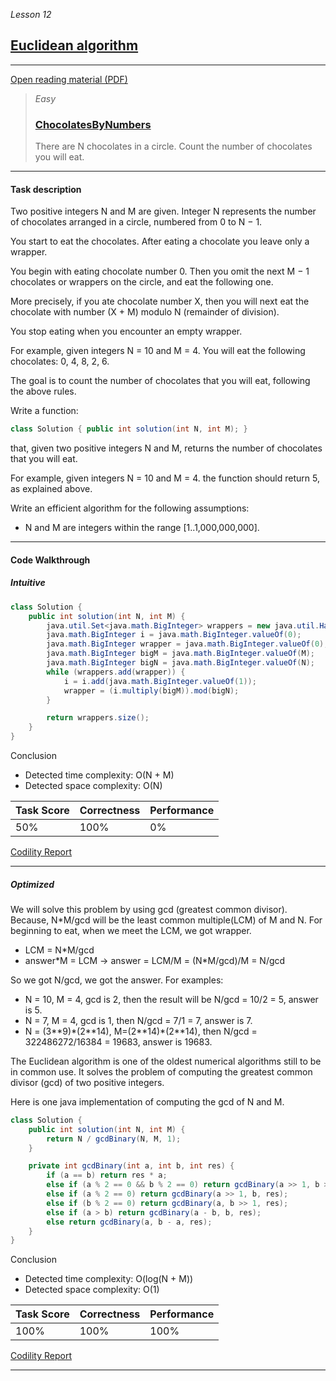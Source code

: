 _Lesson 12_
## [Euclidean algorithm](https://app.codility.com/programmers/lessons/12-euclidean_algorithm/)

***
[Open reading material (PDF)](https://codility.com/media/train/10-Gcd.pdf)

> _Easy_
> ### [ChocolatesByNumbers](https://app.codility.com/programmers/lessons/12-euclidean_algorithm/chocolates_by_numbers/)
> There are N chocolates in a circle. Count the number of chocolates you will eat.

***

#### Task description

Two positive integers N and M are given. Integer N represents the number of chocolates arranged in a circle, numbered from 0 to N − 1.

You start to eat the chocolates. After eating a chocolate you leave only a wrapper.

You begin with eating chocolate number 0. Then you omit the next M − 1 chocolates or wrappers on the circle, and eat the following one.

More precisely, if you ate chocolate number X, then you will next eat the chocolate with number (X + M) modulo N (remainder of division).

You stop eating when you encounter an empty wrapper.

For example, given integers N = 10 and M = 4. You will eat the following chocolates: 0, 4, 8, 2, 6.

The goal is to count the number of chocolates that you will eat, following the above rules.

Write a function:

```java
class Solution { public int solution(int N, int M); }
```


that, given two positive integers N and M, returns the number of chocolates that you will eat.

For example, given integers N = 10 and M = 4. the function should return 5, as explained above.

Write an efficient algorithm for the following assumptions:

* N and M are integers within the range [1..1,000,000,000].

***

#### Code Walkthrough

##### Intuitive

```java
class Solution {
    public int solution(int N, int M) {
        java.util.Set<java.math.BigInteger> wrappers = new java.util.HashSet<>();
        java.math.BigInteger i = java.math.BigInteger.valueOf(0);
        java.math.BigInteger wrapper = java.math.BigInteger.valueOf(0);
        java.math.BigInteger bigM = java.math.BigInteger.valueOf(M);
        java.math.BigInteger bigN = java.math.BigInteger.valueOf(N);
        while (wrappers.add(wrapper)) {
            i = i.add(java.math.BigInteger.valueOf(1));
            wrapper = (i.multiply(bigM)).mod(bigN);
        }

        return wrappers.size();
    }
}
```

Conclusion

* Detected time complexity: O(N + M)
* Detected space complexity: O(N)

|Task Score|Correctness|Performance|
|---|---|---|
|50%|100%|0%|

[Codility Report](https://app.codility.com/demo/results/trainingJN3GDF-7NW/)

***

##### Optimized
We will solve this problem by using gcd (greatest common divisor). Because, N*M/gcd will be the least common multiple(LCM) of M and N. For beginning to eat, when we meet the LCM, we got wrapper. 

* LCM = N\*M\/gcd
* answer*M = LCM -> answer = LCM/M = (N\*M\/gcd)/M = N/gcd

So we got N/gcd, we got the answer. For examples: 

* N = 10, M = 4, gcd is 2, then the result will be N/gcd = 10/2 = 5, answer is 5.  
* N = 7, M = 4, gcd is 1, then N/gcd = 7/1 = 7, answer is 7.
* N = (3\*\*9)\*(2\*\*14), M=(2\*\*14)\*(2\*\*14), then N/gcd = 322486272/16384 = 19683, answer is 19683.

The Euclidean algorithm is one of the oldest numerical algorithms still to be in common
use. It solves the problem of computing the greatest common divisor (gcd) of two positive
integers.

Here is one java implementation of computing the gcd of N and M. 

```java
class Solution {
    public int solution(int N, int M) {
        return N / gcdBinary(N, M, 1);
    }

    private int gcdBinary(int a, int b, int res) {
        if (a == b) return res * a;
        else if (a % 2 == 0 && b % 2 == 0) return gcdBinary(a >> 1, b >> 1, 2 * res);
        else if (a % 2 == 0) return gcdBinary(a >> 1, b, res);
        else if (b % 2 == 0) return gcdBinary(a, b >> 1, res);
        else if (a > b) return gcdBinary(a - b, b, res);
        else return gcdBinary(a, b - a, res);
    }
}
```

Conclusion

* Detected time complexity: O(log(N + M))
* Detected space complexity: O(1)

|Task Score|Correctness|Performance|
|---|---|---|
|100%|100%|100%|

[Codility Report](https://app.codility.com/demo/results/trainingQZZJZY-MJ6/)

***
